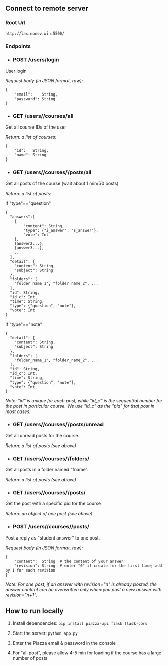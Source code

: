 ## Connect to remote server

### Root Url

    http://lax.nonev.win:5500/

### Endpoints

    
- ### **POST** /users/login

User login

*Request body (in JSON format, raw):*

```
{
    "email":    String,
    "password": String
}
```


- ### **GET** /users/<email>/courses/all
    
Get all course IDs of the user

*Return: a list of courses:* 

```
{
    "id":   String,
    "name": String
}
```


- ### **GET** /users/<email>/courses/<cid>/posts/all

Get all posts of the course (wait about 1 min/50 posts)

*Return: a list of posts:*

If "type"=="question"

```
{
  "answers":[
    {
        "content": String,
        "type": {"i_answer", "s_answer"},
        "vote": Int
    }, 
    {answer2...}, 
    {answer3...},
    ...
  ],
  "detail": {
    "content": String,
    "subject": String
  },
  "folders": [
    "folder_name_1", "folder_name_2", ...
  ],
  "id": String,
  "id_c": Int,
  "time": String,
  "type": {"question", "note"},
  "vote": Int
}
```

If "type"=="note"

```
{
  "detail": {
    "content": String,
    "subject": String
  },
  "folders": [
    "folder_name_1", "folder_name_2", ...
  ],
  "id": String,
  "id_c": Int,
  "time": String,
  "type": {"question", "note"},
  "vote": Int
}
```

*Note: "id" is unique for each post, while "id_c" is the sequential number for the post in particular course.*
*We use "id_c" as the "pid" for that post in most cases.*


- ### **GET** /users/<email>/courses/<cid>/posts/unread

Get all unread posts for the course.

*Return: a list of posts (see above)*


- ### **GET** /users/<email>/courses/<cid>/folders/<fname>

Get all posts in a folder named "fname".

*Return: a list of posts (see above)*


- ### **GET** /users/<email>/courses/<cid>/posts/<pid>

Get the post with a specific pid for the course.

*Return: an object of one post (see above)*

- ### **POST** /users/<email>/courses/<cid>/posts/<pid>

Post a reply as "student answer" to one post.

*Request body (in JSON format, raw):*

```
{
    "content":  String  # the content of your answer
    "revision": String  # enter "0" if create for the first time; add by 1 for each revision
}
```

*Note: For one post, if an answer with revision="n" is already posted, the answer content can be overwritten only when you post a new answer with revision="n+1".*


## How to run locally

1. Install dependencies: `pip install piazza-api flask flask-cors`

2. Start the server: `python app.py`

3. Enter the Piazza email & password in the console

4. For "all post", please allow 4-5 min for loading if the course has a large number of posts


